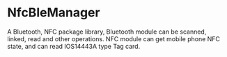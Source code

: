 # NfcBleManager
A Bluetooth, NFC package library, Bluetooth module can be scanned, linked, read and other operations. NFC module can get mobile phone NFC state, and can read IOS14443A type Tag card.
